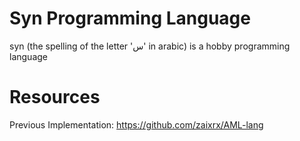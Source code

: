 # Syn Programming Language
syn (the spelling of the letter 'س' in arabic)
is a hobby programming language

# Resources

Previous Implementation: https://github.com/zaixrx/AML-lang
